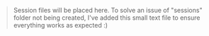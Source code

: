 > Session files will be placed here.
> To solve an issue of "sessions" folder not being created, I've added this small text file to ensure everything works as expected :)

